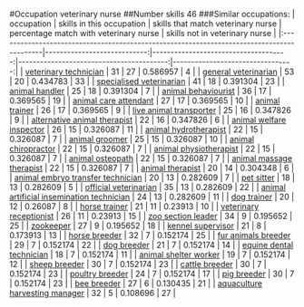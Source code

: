 #Occupation veterinary nurse
##Number skills 46
###Similar occupations:
| occupation                                                                                |   skills in this occupation |   skills that match veterinary nurse |   percentage match with veterinary nurse |   skills not in veterinary nurse |
|:------------------------------------------------------------------------------------------|----------------------------:|-------------------------------------:|-----------------------------------------:|---------------------------------:|
| [veterinary technician](veterinary_technician.md)                                         |                          31 |                                   27 |                                 0.586957 |                                4 |
| [general veterinarian](general_veterinarian.md)                                           |                          53 |                                   20 |                                 0.434783 |                               33 |
| [specialised veterinarian](specialised_veterinarian.md)                                   |                          41 |                                   18 |                                 0.391304 |                               23 |
| [animal handler](animal_handler.md)                                                       |                          25 |                                   18 |                                 0.391304 |                                7 |
| [animal behaviourist](animal_behaviourist.md)                                             |                          36 |                                   17 |                                 0.369565 |                               19 |
| [animal care attendant](animal_care_attendant.md)                                         |                          27 |                                   17 |                                 0.369565 |                               10 |
| [animal trainer](animal_trainer.md)                                                       |                          26 |                                   17 |                                 0.369565 |                                9 |
| [live animal transporter](live_animal_transporter.md)                                     |                          25 |                                   16 |                                 0.347826 |                                9 |
| [alternative animal therapist](alternative_animal_therapist.md)                           |                          22 |                                   16 |                                 0.347826 |                                6 |
| [animal welfare inspector](animal_welfare_inspector.md)                                   |                          26 |                                   15 |                                 0.326087 |                               11 |
| [animal hydrotherapist](animal_hydrotherapist.md)                                         |                          22 |                                   15 |                                 0.326087 |                                7 |
| [animal groomer](animal_groomer.md)                                                       |                          25 |                                   15 |                                 0.326087 |                               10 |
| [animal chiropractor](animal_chiropractor.md)                                             |                          22 |                                   15 |                                 0.326087 |                                7 |
| [animal physiotherapist](animal_physiotherapist.md)                                       |                          22 |                                   15 |                                 0.326087 |                                7 |
| [animal osteopath](animal_osteopath.md)                                                   |                          22 |                                   15 |                                 0.326087 |                                7 |
| [animal massage therapist](animal_massage_therapist.md)                                   |                          22 |                                   15 |                                 0.326087 |                                7 |
| [animal therapist](animal_therapist.md)                                                   |                          20 |                                   14 |                                 0.304348 |                                6 |
| [animal embryo transfer technician](animal_embryo_transfer_technician.md)                 |                          20 |                                   13 |                                 0.282609 |                                7 |
| [pet sitter](pet_sitter.md)                                                               |                          18 |                                   13 |                                 0.282609 |                                5 |
| [official veterinarian](official_veterinarian.md)                                         |                          35 |                                   13 |                                 0.282609 |                               22 |
| [animal artificial insemination technician](animal_artificial_insemination_technician.md) |                          24 |                                   13 |                                 0.282609 |                               11 |
| [dog trainer](dog_trainer.md)                                                             |                          20 |                                   12 |                                 0.26087  |                                8 |
| [horse trainer](horse_trainer.md)                                                         |                          21 |                                   11 |                                 0.23913  |                               10 |
| [veterinary receptionist](veterinary_receptionist.md)                                     |                          26 |                                   11 |                                 0.23913  |                               15 |
| [zoo section leader](zoo_section_leader.md)                                               |                          34 |                                    9 |                                 0.195652 |                               25 |
| [zookeeper](zookeeper.md)                                                                 |                          27 |                                    9 |                                 0.195652 |                               18 |
| [kennel supervisor](kennel_supervisor.md)                                                 |                          21 |                                    8 |                                 0.173913 |                               13 |
| [horse breeder](horse_breeder.md)                                                         |                          32 |                                    7 |                                 0.152174 |                               25 |
| [fur animals breeder](fur_animals_breeder.md)                                             |                          29 |                                    7 |                                 0.152174 |                               22 |
| [dog breeder](dog_breeder.md)                                                             |                          21 |                                    7 |                                 0.152174 |                               14 |
| [equine dental technician](equine_dental_technician.md)                                   |                          18 |                                    7 |                                 0.152174 |                               11 |
| [animal shelter worker](animal_shelter_worker.md)                                         |                          19 |                                    7 |                                 0.152174 |                               12 |
| [sheep breeder](sheep_breeder.md)                                                         |                          30 |                                    7 |                                 0.152174 |                               23 |
| [cattle breeder](cattle_breeder.md)                                                       |                          30 |                                    7 |                                 0.152174 |                               23 |
| [poultry breeder](poultry_breeder.md)                                                     |                          24 |                                    7 |                                 0.152174 |                               17 |
| [pig breeder](pig_breeder.md)                                                             |                          30 |                                    7 |                                 0.152174 |                               23 |
| [bee breeder](bee_breeder.md)                                                             |                          27 |                                    6 |                                 0.130435 |                               21 |
| [aquaculture harvesting manager](aquaculture_harvesting_manager.md)                       |                          32 |                                    5 |                                 0.108696 |                               27 |
